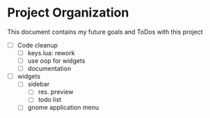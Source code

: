 # Project Organization
This document contains my future goals and ToDos with this project
- [ ] Code cleanup
  - [ ] keys.lua: rework
  - [ ] use oop for widgets
  - [ ] documentation
- [ ] widgets
  - [ ] sidebar
    - [ ] res. preview
    - [ ] todo list
  - [ ] gnome application menu
